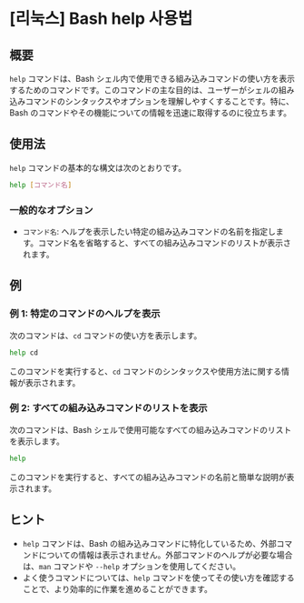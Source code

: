 # [리눅스] Bash help 사용법

## 概要
`help` コマンドは、Bash シェル内で使用できる組み込みコマンドの使い方を表示するためのコマンドです。このコマンドの主な目的は、ユーザーがシェルの組み込みコマンドのシンタックスやオプションを理解しやすくすることです。特に、Bash のコマンドやその機能についての情報を迅速に取得するのに役立ちます。

## 使用法
`help` コマンドの基本的な構文は次のとおりです。

```bash
help [コマンド名]
```

### 一般的なオプション
- `コマンド名`: ヘルプを表示したい特定の組み込みコマンドの名前を指定します。コマンド名を省略すると、すべての組み込みコマンドのリストが表示されます。

## 例
### 例 1: 特定のコマンドのヘルプを表示
次のコマンドは、`cd` コマンドの使い方を表示します。

```bash
help cd
```

このコマンドを実行すると、`cd` コマンドのシンタックスや使用方法に関する情報が表示されます。

### 例 2: すべての組み込みコマンドのリストを表示
次のコマンドは、Bash シェルで使用可能なすべての組み込みコマンドのリストを表示します。

```bash
help
```

このコマンドを実行すると、すべての組み込みコマンドの名前と簡単な説明が表示されます。

## ヒント
- `help` コマンドは、Bash の組み込みコマンドに特化しているため、外部コマンドについての情報は表示されません。外部コマンドのヘルプが必要な場合は、`man` コマンドや `--help` オプションを使用してください。
- よく使うコマンドについては、`help` コマンドを使ってその使い方を確認することで、より効率的に作業を進めることができます。